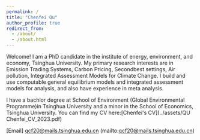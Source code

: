 ```yaml
---
permalink: /
title: "Chenfei Qu"
author_profile: true
redirect_from: 
  - /about/
  - /about.html
---
```


Welcome! I am a PhD candidate in the institute of energy, environment, and economy, Tsinghua University. My primary research interests are in Emission Trading Systems, Carbon Pricing, Secondbest settings, Air pollution, Integrated Assessment Models for Climate Change. I build and use computable general equilibrium models and integrated assessment models for analysis, and also have experience in meta analysis.

I have a bachlor degree at School of Environment (Global Environmental Programme)in Tsinghua University and a minor in the School of Economics, Tsinghua University. You can find my CV here:[Chenfei's CV](../assets/QU Chenfei_CV_2023.pdf)

[Email] qcf20@mails.tsinghua.edu.cn (mailto:qcf20@mails.tsinghua.edu.cn)
